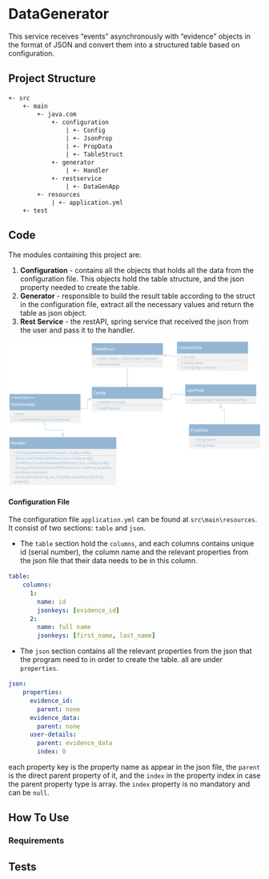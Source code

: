# DataGenerator
This service receives “events” asynchronously with “evidence” objects in the format of JSON and convert them into a structured table based on configuration.
## Project Structure
```$xslt
+- src
    +- main
        +- java.com
            +- configuration
                | +- Config
                | +- JsonProp
                | +- PropData
                | +- TableStruct
            +- generator
                | +- Handler
            +- restservice
                | +- DataGenApp
        +- resources
            | +- application.yml
    +- test
```
## Code
The modules containing this project are:
1. **Configuration** - contains all the objects that holds all the data from the configuration file.
This objects hold the table structure, and the json property needed to create the table. 
1. **Generator** - responsible to build the result table according to the struct in the configuration file, extract all the necessary values and return the table as json object. 
1. **Rest Service** - the restAPI, spring service that received the json from the user and pass it to the handler.
<img src="images/uml.png">

#### Configuration File
The configuration file `application.yml` can be found at `src\main\resources`.
It consist of two sections: `table` and `json`.
*  The `table` section hold the `columns`, and each columns contains unique id (serial number), the column name and the relevant properties from the json file that their data needs to be in this column.
```yaml
table:
    columns:
      1:
        name: id
        jsonkeys: [evidence_id]
      2:
        name: full name
        jsonkeys: [first_name, last_name]
```
* The `json` section contains all the relevant properties from the json that the program need to in order to create the table.
all are under `properties`.
```yaml
json:
    properties:
      evidence_id:
        parent: none
      evidence_data:
        parent: none
      user-details:
        parent: evidence_data
        index: 0
```
each property key is the property name as appear in the json file, the `parent` is the direct parent property of it, and the `index` in the property index in case the parent property type is array.
the `index` property is no mandatory and can be `null`.
## How To Use
### Requirements
## Tests



